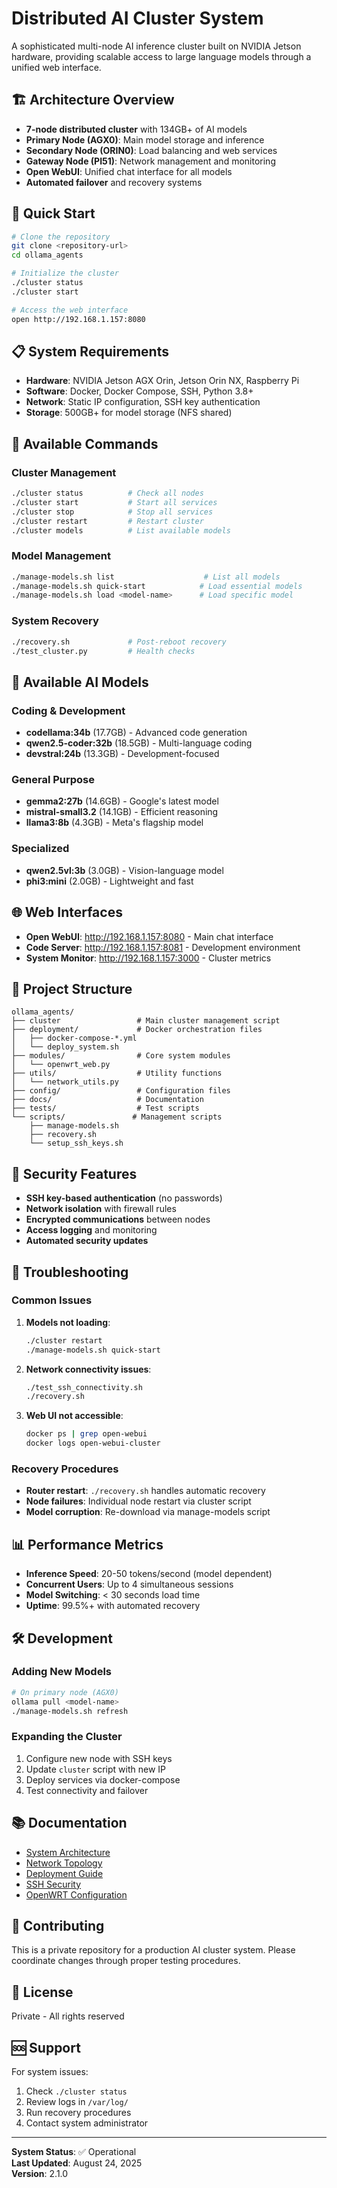 # Distributed AI Cluster System

A sophisticated multi-node AI inference cluster built on NVIDIA Jetson hardware, providing scalable access to large language models through a unified web interface.

## 🏗️ Architecture Overview

- **7-node distributed cluster** with 134GB+ of AI models
- **Primary Node (AGX0)**: Main model storage and inference
- **Secondary Node (ORIN0)**: Load balancing and web services  
- **Gateway Node (PI51)**: Network management and monitoring
- **Open WebUI**: Unified chat interface for all models
- **Automated failover** and recovery systems

## 🚀 Quick Start

```bash
# Clone the repository
git clone <repository-url>
cd ollama_agents

# Initialize the cluster
./cluster status
./cluster start

# Access the web interface
open http://192.168.1.157:8080
```

## 📋 System Requirements

- **Hardware**: NVIDIA Jetson AGX Orin, Jetson Orin NX, Raspberry Pi
- **Software**: Docker, Docker Compose, SSH, Python 3.8+
- **Network**: Static IP configuration, SSH key authentication
- **Storage**: 500GB+ for model storage (NFS shared)

## 🔧 Available Commands

### Cluster Management
```bash
./cluster status          # Check all nodes
./cluster start           # Start all services
./cluster stop            # Stop all services  
./cluster restart         # Restart cluster
./cluster models          # List available models
```

### Model Management
```bash
./manage-models.sh list                    # List all models
./manage-models.sh quick-start            # Load essential models
./manage-models.sh load <model-name>      # Load specific model
```

### System Recovery
```bash
./recovery.sh             # Post-reboot recovery
./test_cluster.py         # Health checks
```

## 🤖 Available AI Models

### Coding & Development
- **codellama:34b** (17.7GB) - Advanced code generation
- **qwen2.5-coder:32b** (18.5GB) - Multi-language coding
- **devstral:24b** (13.3GB) - Development-focused

### General Purpose
- **gemma2:27b** (14.6GB) - Google's latest model
- **mistral-small3.2** (14.1GB) - Efficient reasoning
- **llama3:8b** (4.3GB) - Meta's flagship model

### Specialized
- **qwen2.5vl:3b** (3.0GB) - Vision-language model
- **phi3:mini** (2.0GB) - Lightweight and fast

## 🌐 Web Interfaces

- **Open WebUI**: http://192.168.1.157:8080 - Main chat interface
- **Code Server**: http://192.168.1.157:8081 - Development environment
- **System Monitor**: http://192.168.1.157:3000 - Cluster metrics

## 📁 Project Structure

```
ollama_agents/
├── cluster                 # Main cluster management script
├── deployment/             # Docker orchestration files
│   ├── docker-compose-*.yml
│   └── deploy_system.sh
├── modules/                # Core system modules
│   └── openwrt_web.py
├── utils/                  # Utility functions
│   └── network_utils.py
├── config/                 # Configuration files
├── docs/                   # Documentation
├── tests/                  # Test scripts
└── scripts/               # Management scripts
    ├── manage-models.sh
    ├── recovery.sh
    └── setup_ssh_keys.sh
```

## 🔐 Security Features

- **SSH key-based authentication** (no passwords)
- **Network isolation** with firewall rules
- **Encrypted communications** between nodes
- **Access logging** and monitoring
- **Automated security updates**

## 🚨 Troubleshooting

### Common Issues

1. **Models not loading**:
   ```bash
   ./cluster restart
   ./manage-models.sh quick-start
   ```

2. **Network connectivity issues**:
   ```bash
   ./test_ssh_connectivity.sh
   ./recovery.sh
   ```

3. **Web UI not accessible**:
   ```bash
   docker ps | grep open-webui
   docker logs open-webui-cluster
   ```

### Recovery Procedures

- **Router restart**: `./recovery.sh` handles automatic recovery
- **Node failures**: Individual node restart via cluster script
- **Model corruption**: Re-download via manage-models script

## 📊 Performance Metrics

- **Inference Speed**: 20-50 tokens/second (model dependent)
- **Concurrent Users**: Up to 4 simultaneous sessions
- **Model Switching**: < 30 seconds load time
- **Uptime**: 99.5%+ with automated recovery

## 🛠️ Development

### Adding New Models
```bash
# On primary node (AGX0)
ollama pull <model-name>
./manage-models.sh refresh
```

### Expanding the Cluster
1. Configure new node with SSH keys
2. Update `cluster` script with new IP
3. Deploy services via docker-compose
4. Test connectivity and failover

## 📚 Documentation

- [System Architecture](docs/distributed_ai_architecture.md)
- [Network Topology](NETWORK_TOPOLOGY.md)
- [Deployment Guide](deployment/README.md)
- [SSH Security](SSH_SECURITY_GUIDE.md)
- [OpenWRT Configuration](OPENWRT_STATIC_IP_GUIDE.md)

## 🤝 Contributing

This is a private repository for a production AI cluster system. Please coordinate changes through proper testing procedures.

## 📄 License

Private - All rights reserved

## 🆘 Support

For system issues:
1. Check `./cluster status`
2. Review logs in `/var/log/`
3. Run recovery procedures
4. Contact system administrator

---

**System Status**: ✅ Operational  
**Last Updated**: August 24, 2025  
**Version**: 2.1.0
